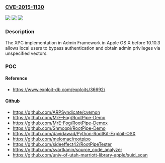 ### [CVE-2015-1130](https://cve.mitre.org/cgi-bin/cvename.cgi?name=CVE-2015-1130)
![](https://img.shields.io/static/v1?label=Product&message=n%2Fa&color=blue)
![](https://img.shields.io/static/v1?label=Version&message=n%2Fa&color=blue)
![](https://img.shields.io/static/v1?label=Vulnerability&message=n%2Fa&color=brighgreen)

### Description

The XPC implementation in Admin Framework in Apple OS X before 10.10.3 allows local users to bypass authentication and obtain admin privileges via unspecified vectors.

### POC

#### Reference
- https://www.exploit-db.com/exploits/36692/

#### Github
- https://github.com/ARPSyndicate/cvemon
- https://github.com/MrE-Fog/RootPipe-Demo
- https://github.com/MrE-Fog/RootPipe-Demox
- https://github.com/Shmoopi/RootPipe-Demo
- https://github.com/davidawad/Python-RootKit-Exploit-OSX
- https://github.com/melomac/rootpipo
- https://github.com/sideeffect42/RootPipeTester
- https://github.com/svartkanin/source_code_analyzer
- https://github.com/univ-of-utah-marriott-library-apple/suid_scan

